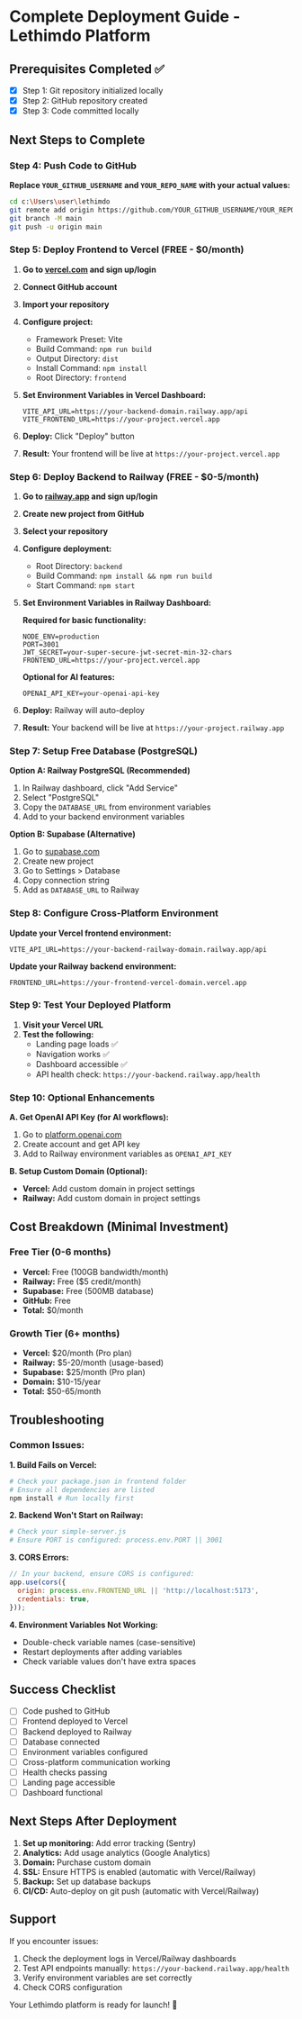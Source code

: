 # Complete Deployment Guide - Lethimdo Platform

## Prerequisites Completed ✅
- [x] Step 1: Git repository initialized locally
- [x] Step 2: GitHub repository created
- [x] Step 3: Code committed locally

## Next Steps to Complete

### Step 4: Push Code to GitHub

**Replace `YOUR_GITHUB_USERNAME` and `YOUR_REPO_NAME` with your actual values:**

```bash
cd c:\Users\user\lethimdo
git remote add origin https://github.com/YOUR_GITHUB_USERNAME/YOUR_REPO_NAME.git
git branch -M main
git push -u origin main
```

### Step 5: Deploy Frontend to Vercel (FREE - $0/month)

1. **Go to [vercel.com](https://vercel.com) and sign up/login**
2. **Connect GitHub account**
3. **Import your repository**
4. **Configure project:**
   - Framework Preset: Vite
   - Build Command: `npm run build`
   - Output Directory: `dist`
   - Install Command: `npm install`
   - Root Directory: `frontend`

5. **Set Environment Variables in Vercel Dashboard:**
   ```
   VITE_API_URL=https://your-backend-domain.railway.app/api
   VITE_FRONTEND_URL=https://your-project.vercel.app
   ```

6. **Deploy:** Click "Deploy" button
7. **Result:** Your frontend will be live at `https://your-project.vercel.app`

### Step 6: Deploy Backend to Railway (FREE - $0-5/month)

1. **Go to [railway.app](https://railway.app) and sign up/login**
2. **Create new project from GitHub**
3. **Select your repository**
4. **Configure deployment:**
   - Root Directory: `backend`
   - Build Command: `npm install && npm run build`
   - Start Command: `npm start`

5. **Set Environment Variables in Railway Dashboard:**

   **Required for basic functionality:**
   ```
   NODE_ENV=production
   PORT=3001
   JWT_SECRET=your-super-secure-jwt-secret-min-32-chars
   FRONTEND_URL=https://your-project.vercel.app
   ```

   **Optional for AI features:**
   ```
   OPENAI_API_KEY=your-openai-api-key
   ```

6. **Deploy:** Railway will auto-deploy
7. **Result:** Your backend will be live at `https://your-project.railway.app`

### Step 7: Setup Free Database (PostgreSQL)

**Option A: Railway PostgreSQL (Recommended)**
1. In Railway dashboard, click "Add Service"
2. Select "PostgreSQL"
3. Copy the `DATABASE_URL` from environment variables
4. Add to your backend environment variables

**Option B: Supabase (Alternative)**
1. Go to [supabase.com](https://supabase.com)
2. Create new project
3. Go to Settings > Database
4. Copy connection string
5. Add as `DATABASE_URL` to Railway

### Step 8: Configure Cross-Platform Environment

**Update your Vercel frontend environment:**
```
VITE_API_URL=https://your-backend-railway-domain.railway.app/api
```

**Update your Railway backend environment:**
```
FRONTEND_URL=https://your-frontend-vercel-domain.vercel.app
```

### Step 9: Test Your Deployed Platform

1. **Visit your Vercel URL**
2. **Test the following:**
   - Landing page loads ✅
   - Navigation works ✅
   - Dashboard accessible ✅
   - API health check: `https://your-backend.railway.app/health`

### Step 10: Optional Enhancements

**A. Get OpenAI API Key (for AI workflows):**
1. Go to [platform.openai.com](https://platform.openai.com)
2. Create account and get API key
3. Add to Railway environment variables as `OPENAI_API_KEY`

**B. Setup Custom Domain (Optional):**
- **Vercel:** Add custom domain in project settings
- **Railway:** Add custom domain in project settings

## Cost Breakdown (Minimal Investment)

### Free Tier (0-6 months)
- **Vercel:** Free (100GB bandwidth/month)
- **Railway:** Free ($5 credit/month)
- **Supabase:** Free (500MB database)
- **GitHub:** Free
- **Total:** $0/month

### Growth Tier (6+ months)
- **Vercel:** $20/month (Pro plan)
- **Railway:** $5-20/month (usage-based)
- **Supabase:** $25/month (Pro plan)
- **Domain:** $10-15/year
- **Total:** $50-65/month

## Troubleshooting

### Common Issues:

**1. Build Fails on Vercel:**
```bash
# Check your package.json in frontend folder
# Ensure all dependencies are listed
npm install # Run locally first
```

**2. Backend Won't Start on Railway:**
```bash
# Check your simple-server.js
# Ensure PORT is configured: process.env.PORT || 3001
```

**3. CORS Errors:**
```javascript
// In your backend, ensure CORS is configured:
app.use(cors({
  origin: process.env.FRONTEND_URL || 'http://localhost:5173',
  credentials: true,
}));
```

**4. Environment Variables Not Working:**
- Double-check variable names (case-sensitive)
- Restart deployments after adding variables
- Check variable values don't have extra spaces

## Success Checklist

- [ ] Code pushed to GitHub
- [ ] Frontend deployed to Vercel
- [ ] Backend deployed to Railway
- [ ] Database connected
- [ ] Environment variables configured
- [ ] Cross-platform communication working
- [ ] Health checks passing
- [ ] Landing page accessible
- [ ] Dashboard functional

## Next Steps After Deployment

1. **Set up monitoring:** Add error tracking (Sentry)
2. **Analytics:** Add usage analytics (Google Analytics)
3. **Domain:** Purchase custom domain
4. **SSL:** Ensure HTTPS is enabled (automatic with Vercel/Railway)
5. **Backup:** Set up database backups
6. **CI/CD:** Auto-deploy on git push (automatic with Vercel/Railway)

## Support

If you encounter issues:
1. Check the deployment logs in Vercel/Railway dashboards
2. Test API endpoints manually: `https://your-backend.railway.app/health`
3. Verify environment variables are set correctly
4. Check CORS configuration

Your Lethimdo platform is ready for launch! 🚀